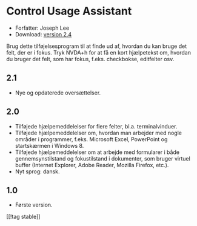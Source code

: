 # Control Usage Assistant #

* Forfatter: Joseph Lee
* Download: [version 2.4][1]

Brug dette tilføjelsesprogram til at finde ud af, hvordan du kan bruge det
felt, der er i fokus. Tryk NVDA+h for at få en kort hjælpetekst om, hvordan
du bruger det felt, som har fokus, f.eks. checkbokse, editfelter osv.

## 2.1 ##

* Nye og opdaterede oversættelser.


## 2.0 ##

* Tilføjede hjælpemeddelelser for flere felter, bl.a. terminalvinduer.
* Tilføjede hjælpemeddelelser om, hvordan man arbejder med nogle områder i
  programmer, f.eks. Microsoft Excel, PowerPoint og startskærmen i Windows
  8.
* Tilføjede hjælpemeddelelser om at arbejde med formularer i både
  gennemsynstilstand og fokustilstand i dokumenter, som bruger virtuel
  buffer (Internet Explorer, Adobe Reader, Mozilla Firefox, etc.).
* Nyt sprog: dansk.


## 1.0 ##

* Første version.

[[!tag stable]]

[1]: https://addons.nvda-project.org/files/get.php?file=cua
